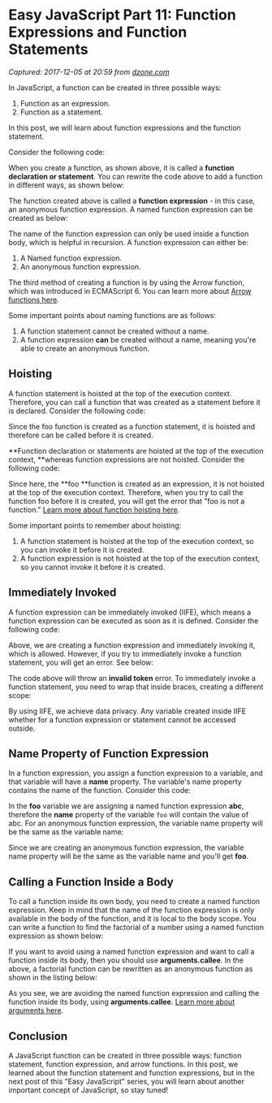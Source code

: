 # Easy JavaScript Part 11: Function Expressions and Function Statements

_Captured: 2017-12-05 at 20:59 from [dzone.com](https://dzone.com/articles/easy-javascript-part-11-function-expressions-and-f?edition=343095&utm_source=Daily%20Digest&utm_medium=email&utm_campaign=Daily%20Digest%202017-12-05)_

In JavaScript, a function can be created in three possible ways:

  1. Function as an expression.
  2. Function as a statement.

In this post, we will learn about function expressions and the function statement.

Consider the following code:

When you create a function, as shown above, it is called a **function declaration or statement**. You can rewrite the code above to add a function in different ways, as shown below:

The function created above is called a **function expression** \- in this case, an anonymous function expression. A named function expression can be created as below:

The name of the function expression can only be used inside a function body, which is helpful in recursion. A function expression can either be:

  1. A Named function expression.
  2. An anonymous function expression.

The third method of creating a function is by using the Arrow function, which was introduced in ECMAScript 6. You can learn more about [Arrow functions here](https://infragistics.com/community/blogs/infragistics/archive/2017/08/28/easy-javascript-part-6-arrow-functions-in-javascript.aspx).

Some important points about naming functions are as follows:

  1. A function statement cannot be created without a name.
  2. A function expression **can** be created without a name, meaning you're able to create an anonymous function.

## Hoisting

A function statement is hoisted at the top of the execution context. Therefore, you can call a function that was created as a statement before it is declared. Consider the following code:

Since the foo function is created as a function statement, it is hoisted and therefore can be called before it is created.

**Function declaration or statements are hoisted at the top of the execution context, **whereas function expressions are not hoisted. Consider the following code:

Since here, the **foo **function is created as an expression, it is not hoisted at the top of the execution context. Therefore, when you try to call the function foo before it is created, you will get the error that "foo is not a function." [Learn more about function hoisting here](https://infragistics.com/community/blogs/infragistics/archive/2017/08/23/easy-javascript-part-5-simplifying-function-hoisting.aspx).

Some important points to remember about hoisting:

  1. A function statement is hoisted at the top of the execution context, so you can invoke it before it is created.
  2. A function expression is not hoisted at the top of the execution context, so you cannot invoke it before it is created.

## Immediately Invoked

A function expression can be immediately invoked (IIFE), which means a function expression can be executed as soon as it is defined. Consider the following code:

Above, we are creating a function expression and immediately invoking it, which is allowed. However, if you try to immediately invoke a function statement, you will get an error. See below:

The code above will throw an **invalid token** error. To immediately invoke a function statement, you need to wrap that inside braces, creating a different scope:

By using IIFE, we achieve data privacy. Any variable created inside IIFE whether for a function expression or statement cannot be accessed outside.

## Name Property of Function Expression

In a function expression, you assign a function expression to a variable, and that variable will have a **name** property. The variable's name property contains the name of the function. Consider this code:

In the **foo** variable we are assigning a named function expression **abc**, therefore the **name** property of the variable `foo` will contain the value of abc. For an anonymous function expression, the variable name property will be the same as the variable name:

Since we are creating an anonymous function expression, the variable name property will be the same as the variable name and you'll get **foo**.

## Calling a Function Inside a Body

To call a function inside its own body, you need to create a named function expression. Keep in mind that the name of the function expression is only available in the body of the function, and it is local to the body scope. You can write a function to find the factorial of a number using a named function expression as shown below:

If you want to avoid using a named function expression and want to call a function inside its body, then you should use **arguments.callee**. In the above, a factorial function can be rewritten as an anonymous function as shown in the listing below:

As you see, we are avoiding the named function expression and calling the function inside its body, using **arguments.callee**. [Learn more about arguments here](https://infragistics.com/community/blogs/infragistics/archive/2017/08/14/easy-javascript-part-4-what-is-the-arguments-object-in-a-function.aspx).

## Conclusion

A JavaScript function can be created in three possible ways: function statement, function expression, and arrow functions. In this post, we learned about the function statement and function expressions, but in the next post of this "Easy JavaScript" series, you will learn about another important concept of JavaScript, so stay tuned!
